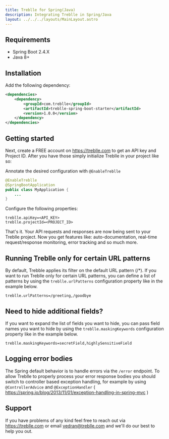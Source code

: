 ```yaml
---
title: Treblle for Spring(Java)
description: Integrating Treblle in Spring/Java
layout: ../../../layouts/MainLayout.astro
---
```


## Requirements

- Spring Boot 2.4.X
- Java 8+

## Installation

Add the following dependency:

```xml
<dependencies>
    <dependency>
        <groupId>com.treblle</groupId>
        <artifactId>treblle-spring-boot-starter</artifactId>
        <version>1.0.0</version>
    </dependency>
</dependencies>
```

## Getting started

Next, create a FREE account on <https://treblle.com> to get an API key and Project ID. After you have those simply initialize Treblle in your project like so:

Annotate the desired configuration with `@EnableTreblle`

```java
@EnableTreblle
@SpringBootApplication
public class MyApplication {
    ...
}
```

Configure the following properties:

```csv
treblle.apiKey=<API_KEY>
treblle.projectId=<PROJECT_ID>
```

That's it. Your API requests and responses are now being sent to your Treblle project. Now you get features like: auto-documentation, real-time request/response monitoring, error tracking and so much more.

## Running Treblle only for certain URL patterns

By default, Trebble applies its filter on the default URL pattern (/\*). If you want to run Treblle only for certain URL patterns, you can define a list of patterns by using the `treblle.urlPatterns` configuration property like in the example below.

```csv
treblle.urlPatterns=/greeting,/goodbye
```

## Need to hide additional fields?

If you want to expand the list of fields you want to hide, you can pass field names you want to hide by using the `treblle.maskingKeywords` configuration property like in the example below.

```csv
treblle.maskingKeywords=secretField,highlySensitiveField
```

## Logging error bodies

The Spring default behavior is to handle errors via the `/error` endpoint. To allow Treblle to properly process your error response bodies you should switch to controller based exception handling, for example by using `@ControllerAdvice` and `@ExceptionHandler` ( https://spring.io/blog/2013/11/01/exception-handling-in-spring-mvc )

## Support

If you have problems of any kind feel free to reach out via <https://treblle.com> or email vedran@treblle.com and we'll do our best to help you out.
